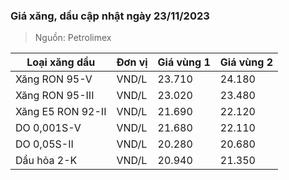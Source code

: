 
### Giá xăng, dầu cập nhật ngày 23/11/2023
> Nguồn: Petrolimex

| Loại xăng dầu     | Đơn vị | Giá vùng 1 | Giá vùng 2 |
|-------------------|--------|------------|------------|
| Xăng RON 95-V     | VND/L  |     23.710 |     24.180 |
| Xăng RON 95-III   | VND/L  |     23.020 |     23.480 |
| Xăng E5 RON 92-II | VND/L  |     21.690 |     22.120 |
| DO 0,001S-V       | VND/L  |     21.680 |     22.110 |
| DO 0,05S-II       | VND/L  |     20.280 |     20.680 |
| Dầu hỏa 2-K       | VND/L  |     20.940 |     21.350 |
